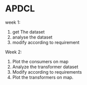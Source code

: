 # APDCL

week 1:

1.  get The dataset
2.  analyse the dataset
3.  modify according to requirement

Week 2:
  1. Plot the consumers on map
  2. Analyze the transformer dataset
  3. Modify according to requirements 
  4. Plot the transformers on map.
